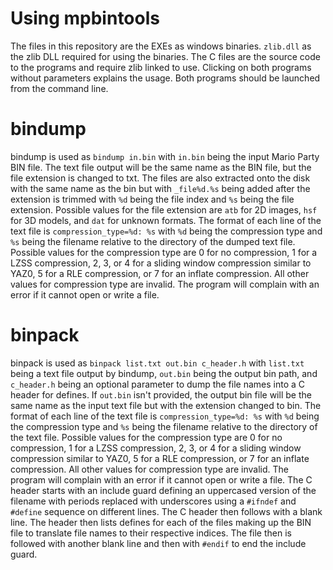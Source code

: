 # Using mpbintools
The files in this repository are the EXEs as windows binaries. ``zlib.dll`` as the zlib DLL required for using the binaries. The C files are the source code to the programs and require zlib linked to use. Clicking on both programs without parameters explains the usage. Both programs should be launched from the command line.

# bindump
bindump is used as ``bindump in.bin`` with ``in.bin`` being the input Mario Party BIN file. The text file output will be the same name as the BIN file, but the file extension is changed to txt. The files are also extracted onto the disk with the same name as the bin but with ``_file%d.%s`` being added after the extension is trimmed with ``%d`` being the file index and ``%s`` being the file extension. Possible values for the file extension are ``atb`` for 2D images, ``hsf`` for 3D models, and ``dat`` for unknown formats. The format of each line of the text file is ``compression_type=%d: %s`` with ``%d`` being the compression type and ``%s`` being the filename relative to the directory of the dumped text file. Possible values for the compression type are 0 for no compression, 1 for a LZSS compression, 2, 3, or 4 for a sliding window compression similar to YAZ0, 5 for a RLE compression, or 7 for an inflate compression. All other values for compression type are invalid. The program will complain with an error if it cannot open or write a file.

# binpack
binpack is used as ``binpack list.txt out.bin c_header.h`` with ``list.txt`` being a text file output by bindump, ``out.bin`` being the output bin path, and ``c_header.h`` being an optional parameter to dump the file names into a C header for defines. If ``out.bin`` isn't provided, the output bin file will be the same name as the input text file but with the extension changed to bin. The format of each line of the text file is ``compression_type=%d: %s`` with ``%d`` being the compression type and ``%s`` being the filename relative to the directory of the text file. Possible values for the compression type are 0 for no compression, 1 for a LZSS compression, 2, 3, or 4 for a sliding window compression similar to YAZ0, 5 for a RLE compression, or 7 for an inflate compression. All other values for compression type are invalid. The program will complain with an error if it cannot open or write a file. The C header starts with an include guard defining an uppercased version of the filename with periods replaced with underscores using a ``#ifndef`` and ``#define`` sequence on different lines. The C header then follows with a blank line. The header then lists defines for each of the files making up the BIN file to translate file names to their respective indices. The file then is followed with another blank line and then with ``#endif`` to end the include guard.
